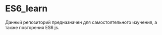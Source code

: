 # ES6_learn
Данный репозиторий предназначен для самостоятельного изучения, а также повторения ES6 js.
